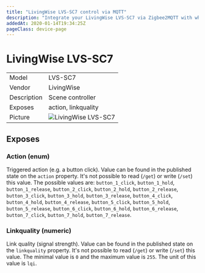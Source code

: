 ```yaml
---
title: "LivingWise LVS-SC7 control via MQTT"
description: "Integrate your LivingWise LVS-SC7 via Zigbee2MQTT with whatever smart home infrastructure you are using without the vendors bridge or gateway."
addedAt: 2020-01-14T19:34:25Z
pageClass: device-page
---
```


<!-- !!!! -->
<!-- ATTENTION: This file is auto-generated through docgen! -->
<!-- You can only edit the "## Notes"-Section till next h1 (#) or h2 heading (##). -->
<!-- Do NOT use h1 or h2 heading within "## Notes"-Section. -->
<!-- !!!! -->

# LivingWise LVS-SC7

|     |     |
|-----|-----|
| Model | LVS-SC7  |
| Vendor  | LivingWise  |
| Description | Scene controller  |
| Exposes | action, linkquality |
| Picture | ![LivingWise LVS-SC7](https://www.zigbee2mqtt.io/images/devices/LVS-SC7.jpg) |


<!-- Notes BEGIN: You can edit here. Add "## Notes" headline if not already present. -->



<!-- Notes END: Do not edit below this line -->


## Exposes

### Action (enum)
Triggered action (e.g. a button click).
Value can be found in the published state on the `action` property.
It's not possible to read (`/get`) or write (`/set`) this value.
The possible values are: `button_1_click`, `button_1_hold`, `button_1_release`, `button_2_click`, `button_2_hold`, `button_2_release`, `button_3_click`, `button_3_hold`, `button_3_release`, `button_4_click`, `button_4_hold`, `button_4_release`, `button_5_click`, `button_5_hold`, `button_5_release`, `button_6_click`, `button_6_hold`, `button_6_release`, `button_7_click`, `button_7_hold`, `button_7_release`.

### Linkquality (numeric)
Link quality (signal strength).
Value can be found in the published state on the `linkquality` property.
It's not possible to read (`/get`) or write (`/set`) this value.
The minimal value is `0` and the maximum value is `255`.
The unit of this value is `lqi`.

